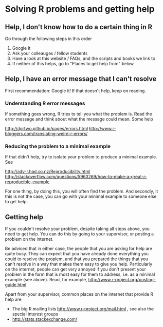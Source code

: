Solving R problems and getting help
===

## Help, I don't know how to do a certain thing in R

Go through the following steps in this order

1. Google it
2. Ask your colleauges / fellow students
3. Have a look at this website / FAQs, and the scripts and books we link to
4. If neither of this helps, go to "Places to get help from" below


## Help, I have an error message that I can't resolve

First recommendation: Google it! If that doesn't help, keep on reading.

### Understanding R error messages 

If something goes wrong, R tries to tell you what the problem is. Read the error message and think about what the message could mean. Some help

http://dgrtwo.github.io/pages/errors.html
http://www.r-bloggers.com/translating-weird-r-errors/

### Reducing the problem to a minimal example

If that didn't help, try to isolate your problem to produce a minimal example. See 

http://adv-r.had.co.nz/Reproducibility.html
http://stackoverflow.com/questions/5963269/how-to-make-a-great-r-reproducible-example

For one thing, by doing this, you will often find the problem. And secondly, it this is not the case, you can go with your minimal example to someone else to get help. 

## Getting help

If you couldn't resolve your problem, despite taking all steps above, you need to get help. You can do this by going to your supervisor, or posting a problem on the internet.

Be adviced that in either case, the people that you are asking for help are quite busy. They can expect that you have already done everything you could to resolve the proplem, and that you prepared the things that you can't resolve in a way that makes them easy to give you help. Particularly on the internet, people can get very annoyed if you don't present your problem in the form that is most easy for them to address, i.e. as a minimal example (see above). Read, for example, http://www.r-project.org/posting-guide.html

Apart from your supervisor, common places on the internet that provide R help are 

* The big R mailing lists http://www.r-project.org/mail.html , see also the special interest groups
* http://stats.stackexchange.com/











